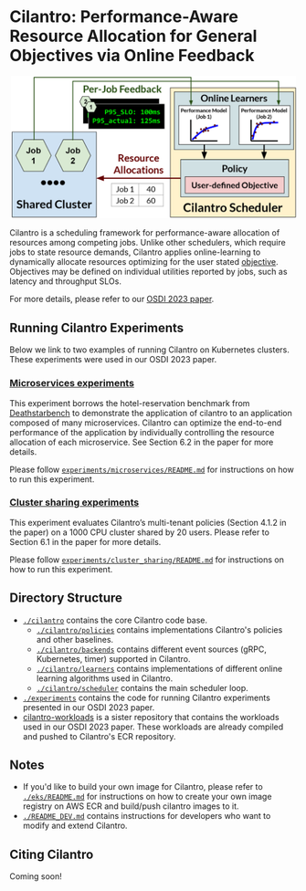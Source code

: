 # Cilantro: Performance-Aware Resource Allocation for General Objectives via Online Feedback 

<p align="center">
  <picture>
      <img alt="Cilantro Architecture" src="./assets/cilantro_simple_arch.png" width=500px>
  </picture>
</p>

Cilantro is a scheduling framework for performance-aware allocation of resources 
among competing jobs. Unlike other schedulers, which require jobs to state resource demands, Cilantro applies online-learning to dynamically allocate resources 
optimizing for the user stated [objective](https://github.com/romilbhardwaj/cilantro/cilantro/policies).
Objectives may be defined on individual utilities reported by jobs, such as 
latency and throughput SLOs.

For more details, please refer to our [OSDI 2023 paper](#).

## Running Cilantro Experiments

Below we link to two examples of running Cilantro on Kubernetes clusters. These experiments were used in our OSDI 2023 paper.

### [Microservices experiments](./experiments/microservices/README.md)

This experiment borrows the hotel-reservation benchmark from [Deathstarbench](https://github.com/delimitrou/DeathStarBench) to demonstrate
the application of cilantro to an application composed of many microservices. Cilantro can optimize the 
end-to-end performance of the application by individually controlling the resource 
allocation of each microservice. See Section 6.2 in the paper for more details.

Please follow [`experiments/microservices/README.md`](./experiments/microservices/README.md) for instructions on how to run this experiment.

### [Cluster sharing experiments](./experiments/cluster_sharing/README.md)

This experiment evaluates Cilantro’s multi-tenant policies (Section 4.1.2 in the paper) 
on a 1000 CPU cluster shared by 20 users. Please refer to Section 6.1 in the paper for more details. 

Please follow [`experiments/cluster_sharing/README.md`](./experiments/cluster_sharing/README.md) for instructions on how to run this experiment.


## Directory Structure
* [`./cilantro`](./cilantro) contains the core Cilantro code base.
  * [`./cilantro/policies`](./cilantro/policies) contains implementations Cilantro's policies and other baselines.
  * [`./cilantro/backends`](./cilantro/backends) contains different event sources (gRPC, Kubernetes, timer) supported in Cilantro.
  * [`./cilantro/learners`](./cilantro/learners) contains implementations of different online learning algorithms used in Cilantro.
  * [`./cilantro/scheduler`](./cilantro/scheduler) contains the main scheduler loop.
* [`./experiments`](./experiments) contains the code for running Cilantro experiments presented in our OSDI 2023 paper.
* [cilantro-workloads](https://github.com/romilbhardwaj/cilantro-workloads) is a sister repository that contains the workloads used in our OSDI 2023 paper. These workloads are already compiled and pushed to Cilantro's ECR repository.

## Notes
* If you'd like to build your own image for Cilantro, please refer to [`./eks/README.md`](./eks/README.md) for instructions on how to create your own image registry on AWS ECR and build/push cilantro images to it.
* [`./README_DEV.md`](./README_DEV.md) contains instructions for developers who want to modify and extend Cilantro.

## Citing Cilantro
Coming soon!

